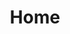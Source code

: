 ---
html_title: Home
layout: 2006_home
old_website: true
permalink: /106.html
published: true
title: Home
---
